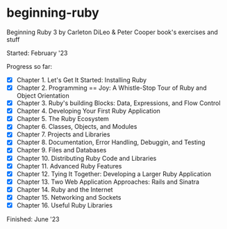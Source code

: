 # beginning-ruby

Beginning Ruby 3 by Carleton DiLeo & Peter Cooper book's exercises and stuff

Started: February '23

Progress so far:

- [x] Chapter 1. Let's Get It Started: Installing Ruby
- [x] Chapter 2. Programming == Joy: A Whistle-Stop Tour of Ruby and Object Orientation
- [x] Chapter 3. Ruby's building Blocks: Data, Expressions, and Flow Control
- [x] Chapter 4. Developing Your First Ruby Application
- [x] Chapter 5. The Ruby Ecosystem
- [x] Chapter 6. Classes, Objects, and Modules
- [x] Chapter 7. Projects and Libraries
- [x] Chapter 8. Documentation, Error Handling, Debuggin, and Testing
- [x] Chapter 9. Files and Databases
- [x] Chapter 10. Distributing Ruby Code and Libraries
- [x] Chapter 11. Advanced Ruby Features
- [x] Chapter 12. Tying It Together: Developing a Larger Ruby Application
- [x] Chapter 13. Two Web Application Approaches: Rails and Sinatra
- [x] Chapter 14. Ruby and the Internet
- [x] Chapter 15. Networking and Sockets
- [x] Chapter 16. Useful Ruby Libraries

Finished: June '23
